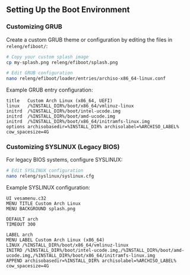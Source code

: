 ## Setting Up the Boot Environment

### Customizing GRUB

Create a custom GRUB theme or configuration by editing the files in `releng/efiboot/`:

```bash
# Copy your custom splash image
cp my-splash.png releng/efiboot/splash.png

# Edit GRUB configuration
nano releng/efiboot/loader/entries/archiso-x86_64-linux.conf
```

Example GRUB entry configuration:
```
title   Custom Arch Linux (x86_64, UEFI)
linux   /%INSTALL_DIR%/boot/x86_64/vmlinuz-linux
initrd  /%INSTALL_DIR%/boot/intel-ucode.img
initrd  /%INSTALL_DIR%/boot/amd-ucode.img
initrd  /%INSTALL_DIR%/boot/x86_64/initramfs-linux.img
options archisobasedir=%INSTALL_DIR% archisolabel=%ARCHISO_LABEL% cow_spacesize=4G
```

### Customizing SYSLINUX (Legacy BIOS)

For legacy BIOS systems, configure SYSLINUX:

```bash
# Edit SYSLINUX configuration
nano releng/syslinux/syslinux.cfg
```

Example SYSLINUX configuration:
```
UI vesamenu.c32
MENU TITLE Custom Arch Linux
MENU BACKGROUND splash.png

DEFAULT arch
TIMEOUT 300

LABEL arch
MENU LABEL Custom Arch Linux (x86_64)
LINUX /%INSTALL_DIR%/boot/x86_64/vmlinuz-linux
INITRD /%INSTALL_DIR%/boot/intel-ucode.img,/%INSTALL_DIR%/boot/amd-ucode.img,/%INSTALL_DIR%/boot/x86_64/initramfs-linux.img
APPEND archisobasedir=%INSTALL_DIR% archisolabel=%ARCHISO_LABEL% cow_spacesize=4G
```

